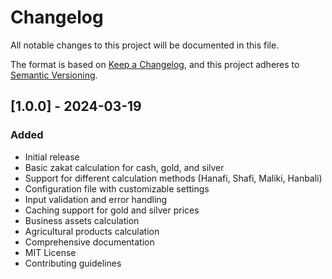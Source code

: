 # Changelog

All notable changes to this project will be documented in this file.

The format is based on [Keep a Changelog](https://keepachangelog.com/en/1.0.0/),
and this project adheres to [Semantic Versioning](https://semver.org/spec/v2.0.0.html).

## [1.0.0] - 2024-03-19

### Added
- Initial release
- Basic zakat calculation for cash, gold, and silver
- Support for different calculation methods (Hanafi, Shafi, Maliki, Hanbali)
- Configuration file with customizable settings
- Input validation and error handling
- Caching support for gold and silver prices
- Business assets calculation
- Agricultural products calculation
- Comprehensive documentation
- MIT License
- Contributing guidelines 